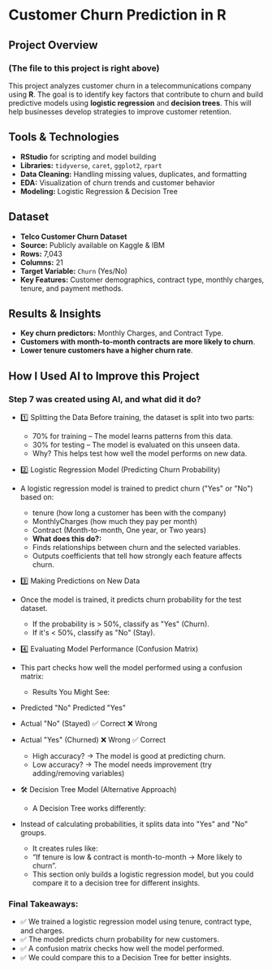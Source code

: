 # Customer Churn Prediction in R

## Project Overview
### (The file to this project is right above)
This project analyzes customer churn in a telecommunications company using **R**. The goal is to identify key factors that contribute to churn and build predictive models using **logistic regression** and **decision trees**. This will help businesses develop strategies to improve customer retention.

## **Tools & Technologies**
- **RStudio** for scripting and model building
- **Libraries:** `tidyverse`, `caret`, `ggplot2`, `rpart`
- **Data Cleaning:** Handling missing values, duplicates, and formatting
- **EDA:** Visualization of churn trends and customer behavior
- **Modeling:** Logistic Regression & Decision Tree

## Dataset
- **Telco Customer Churn Dataset**
- **Source:** Publicly available on Kaggle & IBM
- **Rows:** 7,043
- **Columns:** 21
- **Target Variable:** `Churn` (Yes/No)
- **Key Features:** Customer demographics, contract type, monthly charges, tenure, and payment methods.

## **Results & Insights**
- **Key churn predictors:**  Monthly Charges, and Contract Type.
- **Customers with month-to-month contracts are more likely to churn**.
- **Lower tenure customers have a higher churn rate**.

## **How I Used AI to Improve this Project**
### Step 7 was created using AI, and what did it do?
  - 1️⃣ Splitting the Data
Before training, the dataset is split into two parts:

    - 70% for training – The model learns patterns from this data.
    - 30% for testing – The model is evaluated on this unseen data.
     - Why? This helps test how well the model performs on new data.

- 2️⃣ Logistic Regression Model (Predicting Churn Probability)
- A logistic regression model is trained to predict churn ("Yes" or "No") based on:

  -  tenure (how long a customer has been with the company)
  -  MonthlyCharges (how much they pay per month)
  -  Contract (Month-to-month, One year, or Two years)
    -  **What does this do?:**
    -  Finds relationships between churn and the selected variables.
    -  Outputs coefficients that tell how strongly each feature affects churn.

- 3️⃣ Making Predictions on New Data
- Once the model is trained, it predicts churn probability for the test dataset.
  - If the probability is > 50%, classify as "Yes" (Churn).
  - If it's < 50%, classify as "No" (Stay).

- 4️⃣ Evaluating Model Performance (Confusion Matrix)
- This part checks how well the model performed using a confusion matrix:
    - Results You Might See:
- Predicted "No"	Predicted "Yes"
- Actual "No" (Stayed)	✅ Correct	❌ Wrong
- Actual "Yes" (Churned)	❌ Wrong	✅ Correct
    - High accuracy? → The model is good at predicting churn.
    - Low accuracy? → The model needs improvement (try adding/removing variables)
 
- 🛠️ Decision Tree Model (Alternative Approach)
    - A Decision Tree works differently:

- Instead of calculating probabilities, it splits data into "Yes" and "No" groups.
    - It creates rules like:
    - “If tenure is low & contract is month-to-month → More likely to churn”.
    - This section only builds a logistic regression model, but you could compare it to a decision tree for different insights.

### **Final Takeaways:**
- ✅ We trained a logistic regression model using tenure, contract type, and charges.
- ✅ The model predicts churn probability for new customers.
- ✅ A confusion matrix checks how well the model performed.
- ✅ We could compare this to a Decision Tree for better insights.



